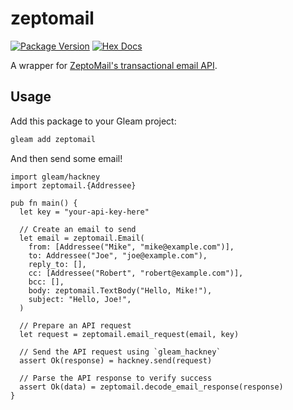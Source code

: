 # zeptomail

[![Package Version](https://img.shields.io/hexpm/v/zeptomail)](https://hex.pm/packages/zeptomail)
[![Hex Docs](https://img.shields.io/badge/hex-docs-ffaff3)](https://hexdocs.pm/zeptomail/)

A wrapper for [ZeptoMail's transactional email API](https://www.zoho.com/zeptomail/).


## Usage

Add this package to your Gleam project:

```sh
gleam add zeptomail
```

And then send some email!

```gleam
import gleam/hackney
import zeptomail.{Addressee}

pub fn main() {
  let key = "your-api-key-here"

  // Create an email to send
  let email = zeptomail.Email(
    from: [Addressee("Mike", "mike@example.com")],
    to: Addressee("Joe", "joe@example.com"),
    reply_to: [],
    cc: [Addressee("Robert", "robert@example.com")],
    bcc: [],
    body: zeptomail.TextBody("Hello, Mike!"),
    subject: "Hello, Joe!",
  )

  // Prepare an API request
  let request = zeptomail.email_request(email, key)

  // Send the API request using `gleam_hackney`
  assert Ok(response) = hackney.send(request)

  // Parse the API response to verify success
  assert Ok(data) = zeptomail.decode_email_response(response)
}
```

